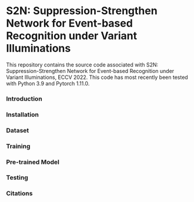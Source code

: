 # S2N: Suppression-Strengthen Network for Event-based Recognition under Variant Illuminations

This repository contains the source code associated with S2N: Suppression-Strengthen Network for Event-based Recognition under Variant Illuminations, ECCV 2022. This code has most recently been tested with Python 3.9 and Pytorch 1.11.0.

### Introduction

### Installation

### Dataset

### Training

### Pre-trained Model

### Testing

### Citations